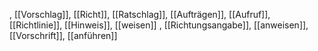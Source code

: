 , [[Vorschlag]], [[Richt]], [[Ratschlag]], [[Aufträgen]], [[Aufruf]], [[Richtlinie]], [[Hinweis]], [[weisen]]
, [[Richtungsangabe]], [[anweisen]], [[Vorschrift]], [[anführen]]